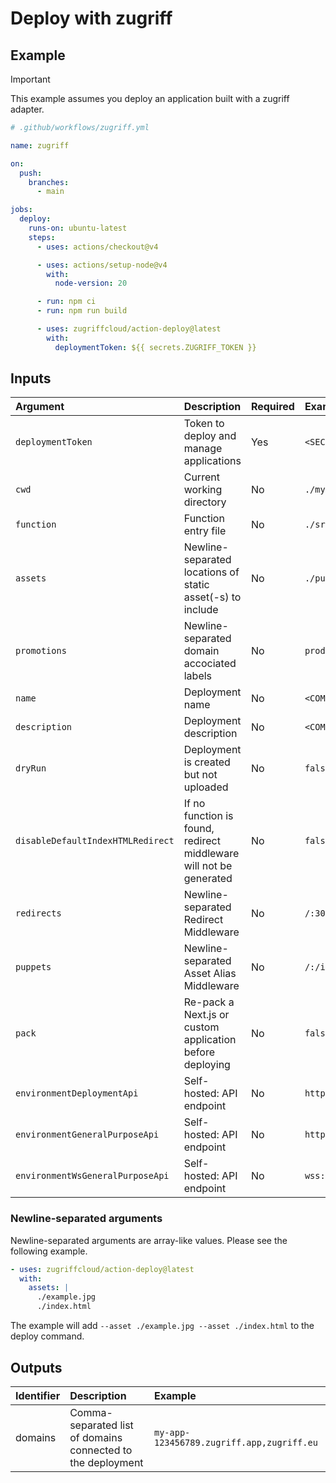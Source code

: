 # Deploy with zugriff

## Example

> [!IMPORTANT]
> This example assumes you deploy an application built with a zugriff adapter.

```yml
# .github/workflows/zugriff.yml

name: zugriff

on:
  push:
    branches:
      - main

jobs:
  deploy:
    runs-on: ubuntu-latest
    steps:
      - uses: actions/checkout@v4

      - uses: actions/setup-node@v4
        with:
          node-version: 20

      - run: npm ci
      - run: npm run build

      - uses: zugriffcloud/action-deploy@latest
        with:
          deploymentToken: ${{ secrets.ZUGRIFF_TOKEN }}
```

## Inputs

| Argument                          | Description                                                        | Required | Example                |
| :-------------------------------- | :----------------------------------------------------------------- | :------- | :--------------------- |
| `deploymentToken`                 | Token to deploy and manage applications                            | Yes      | `<SECRET>`             |
| `cwd`                             | Current working directory                                          | No       | `./my-app/`            |
| `function`                        | Function entry file                                                | No       | `./src/server.js`      |
| `assets`                          | Newline-separated locations of static asset(-s) to include         | No       | `./public/favicon.ico` |
| `promotions`                      | Newline-separated domain accociated labels                         | No       | `production`           |
| `name`                            | Deployment name                                                    | No       | `<COMMIT-HASH>`        |
| `description`                     | Deployment description                                             | No       | `<COMMIT-MESSAGE>`     |
| `dryRun`                          | Deployment is created but not uploaded                             | No       | `false`                |
| `disableDefaultIndexHTMLRedirect` | If no function is found, redirect middleware will not be generated | No       | `false`                |
| `redirects`                       | Newline-separated Redirect Middleware                              | No       | `/:308:/index.html`    |
| `puppets`                         | Newline-separated Asset Alias Middleware                           | No       | `/:/index.html`        |
| `pack`                            | Re-pack a Next.js or custom application before deploying           | No       | `false`                |
| `environmentDeploymentApi`        | Self-hosted: API endpoint                                          | No       | `https://<DOMAIN>`     |
| `environmentGeneralPurposeApi`    | Self-hosted: API endpoint                                          | No       | `https://<DOMAIN>`     |
| `environmentWsGeneralPurposeApi`  | Self-hosted: API endpoint                                          | No       | `wss://<DOMAIN>`       |

### Newline-separated arguments

Newline-separated arguments are array-like values. Please see the following example.

```yml
- uses: zugriffcloud/action-deploy@latest
  with:
    assets: |
      ./example.jpg
      ./index.html
```

The example will add `--asset ./example.jpg --asset ./index.html` to the deploy command.

## Outputs

| Identifier | Description                                                 | Example                                   |
| :--------- | :---------------------------------------------------------- | :---------------------------------------- |
| domains    | Comma-separated list of domains connected to the deployment | `my-app-123456789.zugriff.app,zugriff.eu` |
